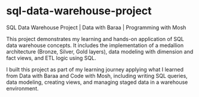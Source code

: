 # sql-data-warehouse-project
SQL Data Warehouse Project | Data with Baraa | Programming with Mosh


This project demonstrates my learning and hands-on application of SQL data warehouse concepts. 
It includes the implementation of a medallion architecture (Bronze, Silver, Gold layers), data modeling with dimension and fact views, and ETL logic using SQL.

I built this project as part of my learning journey applying what I learned from Data with Baraa and Code with Mosh, 
including writing SQL queries, data modeling, creating views, and managing staged data in a warehouse environment.
